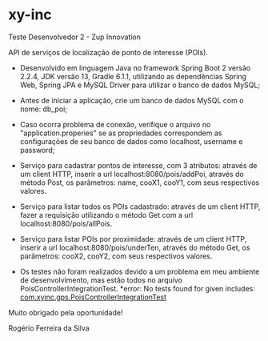 # xy-inc
Teste Desenvolvedor 2 - Zup Innovation

API de serviços de localização de ponto de interesse (POIs).

- Desenvolvido em linguagem Java no framework Spring Boot 2 versão 2.2.4, JDK versão 13, Gradle 6.1.1, utilizando as dependências Spring Web, Spring JPA e MySQL Driver para utilizar o banco de dados MySQL;

- Antes de iniciar a aplicação, crie um banco de dados MySQL com o nome: db_poi;

- Caso ocorra problema de conexão, verifique o arquivo no "application.properies" se as propriedades correspondem as configurações de seu banco de dados como localhost, username e password;

- Serviço para cadastrar pontos de interesse, com 3 atributos: através de um client HTTP, inserir a url localhost:8080/pois/addPoi, através do método Post, os parâmetros: name, cooX1, cooY1, com seus respectivos valores.

- Serviço para listar todos os POIs cadastrado: através de um client HTTP, fazer a requisição utilizando o método Get com a url localhost:8080/pois/allPois.

- Serviço para listar POIs por proximidade: através de um client HTTP, inserir a url localhost:8080/pois/underTen, através do método Get, os parâmetros: cooX2, cooY2, com seus respectivos valores.

- Os testes não foram realizados devido a um problema em meu ambiente de desenvolvimento, mas estão todos no arquivo PoisControllerIntegrationTest.
*error: No tests found for given includes: [com.xyinc.gps.PoisControllerIntegrationTest](filter.includeTestsMatching)

Muito obrigado pela oportunidade!

Rogério Ferreira da Silva



